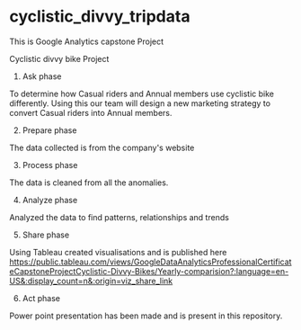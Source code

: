 # cyclistic_divvy_tripdata
This is Google Analytics capstone Project

Cyclistic divvy bike Project

1. Ask phase

To determine how Casual riders and Annual members use cyclistic bike differently. Using this our team will design a new marketing strategy to convert Casual riders into Annual members.

2. Prepare phase

The data collected is from the company's website
 
3. Process phase

The data is cleaned from all the anomalies.

4. Analyze phase

Analyzed the data to find patterns, relationships and trends

5. Share phase

Using Tableau created visualisations and is published here https://public.tableau.com/views/GoogleDataAnalyticsProfessionalCertificateCapstoneProjectCyclistic-Divvy-Bikes/Yearly-comparision?:language=en-US&:display_count=n&:origin=viz_share_link


6. Act phase

Power point presentation has been made and is present in this repository.
